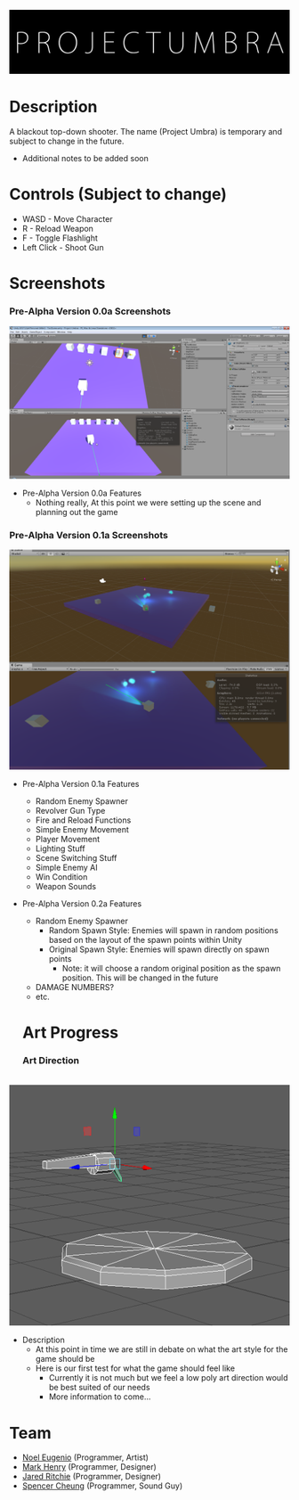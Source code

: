 ![PROJECT UMBRA](https://raw.githubusercontent.com/Shiro-/Project-Umbra/master/Images/coolpic.png)

# Description
A blackout top-down shooter. The name (Project Umbra) is temporary and subject to change in the future.
* Additional notes to be added soon

# Controls (Subject to change)
* WASD - Move Character
* R - Reload Weapon
* F - Toggle Flashlight
* Left Click - Shoot Gun

# Screenshots
### Pre-Alpha Version 0.0a Screenshots
![Pre-Alpha Version 0.0a](https://raw.githubusercontent.com/Shiro-/Project-Umbra/master/Images/Screenshot000.png)
* Pre-Alpha Version 0.0a Features
  - Nothing really, At this point we were setting up the scene and planning out the game

### Pre-Alpha Version 0.1a Screenshots
![Pre-Alpha Version 0.1a](https://raw.githubusercontent.com/Shiro-/Project-Umbra/master/Images/Screenshot001.png)
* Pre-Alpha Version 0.1a Features
  - Random Enemy Spawner
  - Revolver Gun Type
  - Fire and Reload Functions
  - Simple Enemy Movement
  - Player Movement
  - Lighting Stuff
  - Scene Switching Stuff
  - Simple Enemy AI
  - Win Condition
  - Weapon Sounds
  
* Pre-Alpha Version 0.2a Features
  - Random Enemy Spawner
    - Random Spawn Style: Enemies will spawn in random positions based on the layout of the spawn points within Unity
    - Original Spawn Style: Enemies will spawn directly on spawn points
      - Note: it will choose a random original position as the spawn position. This will be changed in the future
  - DAMAGE NUMBERS?
  - etc.
  
  # Art Progress
  ### Art Direction
  ![Maya Image](https://raw.githubusercontent.com/Shiro-/Project-Umbra/master/Images/Maya001.png)
  * Description
    - At this point in time we are still in debate on what the art style for the game should be
    - Here is our first test for what the game should feel like
      - Currently it is not much but we feel a low poly art direction would be best suited of our needs
      - More information to come...

# Team
* [Noel Eugenio](https://github.com/Shiro-) (Programmer, Artist)
* [Mark Henry](https://github.com/Slyferzz) (Programmer, Designer)
* [Jared Ritchie](https://github.com/1000Mega) (Programmer, Designer)
* [Spencer Cheung](https://github.com/Spenzaur) (Programmer, Sound Guy)
